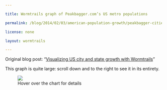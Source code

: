 ```yaml
---

title: Wormtrails graph of Peakbagger.com’s US metro populations

permalink: /blog/2014/02/03/american-population-growth/peakbagger-cities-full-scale

license: none

layout: wormtrails

---
```

Original blog post: “[Visualizing US city and state growth with Wormtrails][1]”

This graph is quite large: scroll down and to the right to see it in its entirety.

<figure>
    <img src="/assets/images/wormtrails/peakbagger-cities-full-scale.png" usemap="#clmap">
    <figcaption id="wormtrails-banner">Hover over the chart for details</figcaption>
</figure>
<map name="clmap">
    <area target="_new" shape="rect" onmouseover="updateBanner('Hartford (pop. 2,700)', '#D24A37')" coords="25,11588,225,11588">
    <area target="_new" shape="rect" onmouseover="updateBanner('Alexandria, VA (pop. 2,800)', '#D94131')" coords="25,11585,225,11586">
    <area target="_new" shape="rect" onmouseover="updateBanner('Petersburg, VA (pop. 2,800)', '#D94130')" coords="25,11583,225,11583">
    <area target="_new" shape="rect" onmouseover="updateBanner('Norfolk (pop. 3,000)', '#F4160F')" coords="25,11580,225,11581">
    <area target="_new" shape="rect" onmouseover="updateBanner('Albany (pop. 3,500)', '#D73332')" coords="25,11577,225,11578">
    <area target="_new" shape="rect" onmouseover="updateBanner('Richmond (pop. 3,800)', '#E73C21')" coords="25,11575,225,11575">
    <area target="_new" shape="rect" onmouseover="updateBanner('Middleborough, MA (pop. 4,500)', '#E22727')" coords="25,11572,225,11573">
    <area target="_new" shape="rect" onmouseover="updateBanner('New Haven (pop. 4,500)', '#DD412C')" coords="25,11569,225,11570">
    <area target="_new" shape="rect" onmouseover="updateBanner('Nantucket (pop. 4,600)', '#E73A21')" coords="25,11566,225,11567">
    <area target="_new" shape="rect" onmouseover="updateBanner('Portsmouth, NH (pop. 4,700)', '#F91709')" coords="25,11563,225,11564">
    <area target="_new" shape="rect" onmouseover="updateBanner('Newburyport, MA (pop. 4,800)', '#DE4A2C')" coords="25,11560,225,11561">
    <area target="_new" shape="rect" onmouseover="updateBanner('Gloucester, MA (pop. 5,300)', '#D53A35')" coords="25,11557,225,11558">
    <area target="_new" shape="rect" onmouseover="updateBanner('Providence (pop. 6,400)', '#E44324')" coords="25,11554,225,11555">
    <area target="_new" shape="rect" onmouseover="updateBanner('Newport, RI (pop. 6,700)', '#D74333')" coords="25,11550,225,11552">
    <area target="_new" shape="rect" onmouseover="updateBanner('Baltimore (pop. 13,500)', '#FD0F03')" coords="25,11546,225,11548">
    <area target="_new" shape="rect" onmouseover="updateBanner('Salem, MA (pop. 13,600)', '#DA3C2F')" coords="25,11541,225,11544">
    <area target="_new" shape="rect" onmouseover="updateBanner('Charleston (pop. 16,400)', '#F03A15')" coords="25,11536,225,11539">
    <area target="_new" shape="rect" onmouseover="updateBanner('Boston (pop. 18,300)', '#E33726')" coords="25,11530,225,11534">
    <area target="_new" shape="rect" onmouseover="updateBanner('New York (pop. 33,100)', '#F41C10')" coords="25,11521,225,11528">
    <area target="_new" shape="rect" onmouseover="updateBanner('Philadelphia (pop. 44,100)', '#E54B23')" coords="25,11510,225,11519">
    <area target="_new" shape="rect" onmouseover="updateBanner('Middleborough, MA (pop. 4,500)', '#E22727')" coords="325,11597,525,11598">
    <area target="_new" shape="rect" onmouseover="updateBanner('New London, CT (pop. 5,200)', '#CC703D')" coords="325,11594,525,11595">
    <area target="_new" shape="rect" onmouseover="updateBanner('Savannah (pop. 5,200)', '#D77D33')" coords="325,11591,525,11592">
    <area target="_new" shape="rect" onmouseover="updateBanner('Schenectady, NY (pop. 5,300)', '#D67933')" coords="325,11588,525,11589">
    <area target="_new" shape="rect" onmouseover="updateBanner('Gloucester, MA (pop. 5,300)', '#D53A35')" coords="325,11585,525,11586">
    <area target="_new" shape="rect" onmouseover="updateBanner('Portsmouth, NH (pop. 5,300)', '#F91709')" coords="325,11582,525,11583">
    <area target="_new" shape="rect" onmouseover="updateBanner('Albany (pop. 5,300)', '#D73332')" coords="325,11578,525,11580">
    <area target="_new" shape="rect" onmouseover="updateBanner('Nantucket (pop. 5,600)', '#E73A21')" coords="325,11575,525,11576">
    <area target="_new" shape="rect" onmouseover="updateBanner('Richmond (pop. 5,700)', '#E73C21')" coords="325,11572,525,11573">
    <area target="_new" shape="rect" onmouseover="updateBanner('Newburyport, MA (pop. 6,000)', '#DE4A2C')" coords="325,11569,525,11570">
    <area target="_new" shape="rect" onmouseover="updateBanner('Newport, RI (pop. 6,700)', '#D74333')" coords="325,11566,525,11567">
    <area target="_new" shape="rect" onmouseover="updateBanner('Norfolk (pop. 6,900)', '#F4160F')" coords="325,11562,525,11564">
    <area target="_new" shape="rect" onmouseover="updateBanner('Providence (pop. 7,600)', '#E44324')" coords="325,11559,525,11560">
    <area target="_new" shape="rect" onmouseover="updateBanner('Washington (pop. 11,200)', '#E27027')" coords="325,11555,525,11557">
    <area target="_new" shape="rect" onmouseover="updateBanner('Salem, MA (pop. 14,700)', '#DA3C2F')" coords="325,11550,525,11553">
    <area target="_new" shape="rect" onmouseover="updateBanner('Charleston (pop. 18,800)', '#F03A15')" coords="325,11544,525,11548">
    <area target="_new" shape="rect" onmouseover="updateBanner('Boston (pop. 24,900)', '#E33726')" coords="325,11537,525,11542">
    <area target="_new" shape="rect" onmouseover="updateBanner('Baltimore (pop. 26,500)', '#FD0F03')" coords="325,11530,525,11535">
    <area target="_new" shape="rect" onmouseover="updateBanner('New York (pop. 60,500)', '#F41C10')" coords="325,11515,525,11528">
    <area target="_new" shape="rect" onmouseover="updateBanner('Philadelphia (pop. 61,600)', '#E54B23')" coords="325,11501,525,11513">
    <area target="_new" shape="rect" onmouseover="updateBanner('New Haven (pop. 5,800)', '#DD412C')" coords="625,11613,825,11614">
    <area target="_new" shape="rect" onmouseover="updateBanner('Schenectady, NY (pop. 5,900)', '#D67933')" coords="625,11609,825,11611">
    <area target="_new" shape="rect" onmouseover="updateBanner('Gloucester, MA (pop. 5,900)', '#D53A35')" coords="625,11606,825,11607">
    <area target="_new" shape="rect" onmouseover="updateBanner('Nantucket (pop. 6,800)', '#E73A21')" coords="625,11603,825,11604">
    <area target="_new" shape="rect" onmouseover="updateBanner('Portsmouth, NH (pop. 6,900)', '#F91709')" coords="625,11599,825,11601">
    <area target="_new" shape="rect" onmouseover="updateBanner('Portland, ME (pop. 7,200)', '#D49D36')" coords="625,11596,825,11597">
    <area target="_new" shape="rect" onmouseover="updateBanner('Newburyport, MA (pop. 7,600)', '#DE4A2C')" coords="625,11592,825,11594">
    <area target="_new" shape="rect" onmouseover="updateBanner('Newport, RI (pop. 7,900)', '#D74333')" coords="625,11589,825,11590">
    <area target="_new" shape="rect" onmouseover="updateBanner('Norfolk (pop. 9,200)', '#F4160F')" coords="625,11585,825,11587">
    <area target="_new" shape="rect" onmouseover="updateBanner('Richmond (pop. 9,700)', '#E73C21')" coords="625,11581,825,11583">
    <area target="_new" shape="rect" onmouseover="updateBanner('Providence (pop. 10,100)', '#E44324')" coords="625,11577,825,11579">
    <area target="_new" shape="rect" onmouseover="updateBanner('Albany (pop. 10,800)', '#D73332')" coords="625,11573,825,11575">
    <area target="_new" shape="rect" onmouseover="updateBanner('New Orleans (pop. 17,200)', '#DE8C2C')" coords="625,11567,825,11571">
    <area target="_new" shape="rect" onmouseover="updateBanner('Washington (pop. 20,400)', '#E27027')" coords="625,11561,825,11565">
    <area target="_new" shape="rect" onmouseover="updateBanner('Salem, MA (pop. 23,100)', '#DA3C2F')" coords="625,11555,825,11559">
    <area target="_new" shape="rect" onmouseover="updateBanner('Charleston (pop. 24,700)', '#F03A15')" coords="625,11548,825,11553">
    <area target="_new" shape="rect" onmouseover="updateBanner('Boston (pop. 38,700)', '#E33726')" coords="625,11538,825,11546">
    <area target="_new" shape="rect" onmouseover="updateBanner('Baltimore (pop. 46,600)', '#FD0F03')" coords="625,11527,825,11536">
    <area target="_new" shape="rect" onmouseover="updateBanner('Philadelphia (pop. 87,300)', '#E54B23')" coords="625,11507,825,11525">
    <area target="_new" shape="rect" onmouseover="updateBanner('New York (pop. 101,000)', '#F41C10')" coords="625,11485,825,11505">
    <area target="_new" shape="rect" onmouseover="updateBanner('New Haven (pop. 7,200)', '#DD412C')" coords="925,11624,1125,11626">
    <area target="_new" shape="rect" onmouseover="updateBanner('Nantucket (pop. 7,300)', '#E73A21')" coords="925,11621,1125,11622">
    <area target="_new" shape="rect" onmouseover="updateBanner('Portsmouth, NH (pop. 7,300)', '#F91709')" coords="925,11617,1125,11619">
    <area target="_new" shape="rect" onmouseover="updateBanner('Newport, RI (pop. 7,300)', '#D74333')" coords="925,11614,1125,11615">
    <area target="_new" shape="rect" onmouseover="updateBanner('Pittsburgh (pop. 7,300)', '#D2D436')" coords="925,11610,1125,11612">
    <area target="_new" shape="rect" onmouseover="updateBanner('Savannah (pop. 7,500)', '#D77D33')" coords="925,11607,1125,11608">
    <area target="_new" shape="rect" onmouseover="updateBanner('Norfolk (pop. 8,500)', '#F4160F')" coords="925,11603,1125,11605">
    <area target="_new" shape="rect" onmouseover="updateBanner('Portland, ME (pop. 8,600)', '#D49D36')" coords="925,11599,1125,11601">
    <area target="_new" shape="rect" onmouseover="updateBanner('Cincinnati (pop. 9,600)', '#F7EE0C')" coords="925,11596,1125,11597">
    <area target="_new" shape="rect" onmouseover="updateBanner('Providence (pop. 11,800)', '#E44324')" coords="925,11591,1125,11594">
    <area target="_new" shape="rect" onmouseover="updateBanner('Richmond (pop. 12,100)', '#E73C21')" coords="925,11587,1125,11589">
    <area target="_new" shape="rect" onmouseover="updateBanner('Albany (pop. 17,900)', '#D73332')" coords="925,11581,1125,11585">
    <area target="_new" shape="rect" onmouseover="updateBanner('Salem, MA (pop. 22,600)', '#DA3C2F')" coords="925,11575,1125,11579">
    <area target="_new" shape="rect" onmouseover="updateBanner('Charleston (pop. 24,800)', '#F03A15')" coords="925,11568,1125,11573">
    <area target="_new" shape="rect" onmouseover="updateBanner('New Orleans (pop. 27,200)', '#DE8C2C')" coords="925,11560,1125,11566">
    <area target="_new" shape="rect" onmouseover="updateBanner('Washington (pop. 28,800)', '#E27027')" coords="925,11552,1125,11558">
    <area target="_new" shape="rect" onmouseover="updateBanner('Boston (pop. 54,000)', '#E33726')" coords="925,11540,1125,11550">
    <area target="_new" shape="rect" onmouseover="updateBanner('Baltimore (pop. 62,700)', '#FD0F03')" coords="925,11525,1125,11538">
    <area target="_new" shape="rect" onmouseover="updateBanner('Philadelphia (pop. 109,000)', '#E54B23')" coords="925,11501,1125,11523">
    <area target="_new" shape="rect" onmouseover="updateBanner('New York (pop. 131,000)', '#F41C10')" coords="925,11473,1125,11499">
    <area target="_new" shape="rect" onmouseover="updateBanner('Buffalo (pop. 8,700)', '#BDD534')" coords="1225,11654,1425,11656">
    <area target="_new" shape="rect" onmouseover="updateBanner('Rochester (pop. 9,200)', '#CCEB1B')" coords="1225,11650,1425,11652">
    <area target="_new" shape="rect" onmouseover="updateBanner('Norfolk (pop. 9,800)', '#F4160F')" coords="1225,11646,1425,11648">
    <area target="_new" shape="rect" onmouseover="updateBanner('New Haven (pop. 10,200)', '#DD412C')" coords="1225,11642,1425,11644">
    <area target="_new" shape="rect" onmouseover="updateBanner('Louisville (pop. 10,300)', '#A9DD2C')" coords="1225,11638,1425,11640">
    <area target="_new" shape="rect" onmouseover="updateBanner('Portland, ME (pop. 12,600)', '#D49D36')" coords="1225,11633,1425,11636">
    <area target="_new" shape="rect" onmouseover="updateBanner('Newark (pop. 14,400)', '#B3E523')" coords="1225,11628,1425,11631">
    <area target="_new" shape="rect" onmouseover="updateBanner('Pittsburgh (pop. 15,400)', '#D2D436')" coords="1225,11623,1425,11626">
    <area target="_new" shape="rect" onmouseover="updateBanner('Richmond (pop. 16,100)', '#E73C21')" coords="1225,11618,1425,11621">
    <area target="_new" shape="rect" onmouseover="updateBanner('Providence (pop. 22,400)', '#E44324')" coords="1225,11612,1425,11616">
    <area target="_new" shape="rect" onmouseover="updateBanner('Cincinnati (pop. 24,800)', '#F7EE0C')" coords="1225,11605,1425,11610">
    <area target="_new" shape="rect" onmouseover="updateBanner('Salem, MA (pop. 27,300)', '#DA3C2F')" coords="1225,11597,1425,11603">
    <area target="_new" shape="rect" onmouseover="updateBanner('Charleston (pop. 30,300)', '#F03A15')" coords="1225,11589,1425,11595">
    <area target="_new" shape="rect" onmouseover="updateBanner('Washington (pop. 35,500)', '#E27027')" coords="1225,11580,1425,11587">
    <area target="_new" shape="rect" onmouseover="updateBanner('Albany (pop. 35,800)', '#D73332')" coords="1225,11571,1425,11578">
    <area target="_new" shape="rect" onmouseover="updateBanner('New Orleans (pop. 46,100)', '#DE8C2C')" coords="1225,11560,1425,11569">
    <area target="_new" shape="rect" onmouseover="updateBanner('Baltimore (pop. 80,600)', '#FD0F03')" coords="1225,11542,1425,11558">
    <area target="_new" shape="rect" onmouseover="updateBanner('Boston (pop. 85,600)', '#E33726')" coords="1225,11522,1425,11540">
    <area target="_new" shape="rect" onmouseover="updateBanner('Philadelphia (pop. 161,000)', '#E54B23')" coords="1225,11488,1425,11520">
    <area target="_new" shape="rect" onmouseover="updateBanner('New York (pop. 215,000)', '#F41C10')" coords="1225,11443,1425,11486">
    <area target="_new" shape="rect" onmouseover="updateBanner('Detroit (pop. 21,200)', '#89F80A')" coords="1525,11723,1725,11727">
    <area target="_new" shape="rect" onmouseover="updateBanner('New Haven (pop. 21,900)', '#DD412C')" coords="1525,11716,1725,11721">
    <area target="_new" shape="rect" onmouseover="updateBanner('New Bedford (pop. 24,100)', '#ADF50F')" coords="1525,11709,1725,11714">
    <area target="_new" shape="rect" onmouseover="updateBanner('St. Louis (pop. 28,400)', '#A7F410')" coords="1525,11702,1725,11707">
    <area target="_new" shape="rect" onmouseover="updateBanner('Portland, ME (pop. 28,600)', '#D49D36')" coords="1525,11694,1725,11700">
    <area target="_new" shape="rect" onmouseover="updateBanner('Buffalo (pop. 29,300)', '#BDD534')" coords="1525,11686,1725,11692">
    <area target="_new" shape="rect" onmouseover="updateBanner('Newark (pop. 29,800)', '#B3E523')" coords="1525,11678,1725,11684">
    <area target="_new" shape="rect" onmouseover="updateBanner('Rochester (pop. 31,400)', '#CCEB1B')" coords="1525,11670,1725,11676">
    <area target="_new" shape="rect" onmouseover="updateBanner('Louisville (pop. 34,200)', '#A9DD2C')" coords="1525,11661,1725,11668">
    <area target="_new" shape="rect" onmouseover="updateBanner('Providence (pop. 40,900)', '#E44324')" coords="1525,11651,1725,11659">
    <area target="_new" shape="rect" onmouseover="updateBanner('Charleston (pop. 42,600)', '#F03A15')" coords="1525,11640,1725,11649">
    <area target="_new" shape="rect" onmouseover="updateBanner('Pittsburgh (pop. 43,700)', '#D2D436')" coords="1525,11630,1725,11638">
    <area target="_new" shape="rect" onmouseover="updateBanner('Washington (pop. 50,200)', '#E27027')" coords="1525,11618,1725,11628">
    <area target="_new" shape="rect" onmouseover="updateBanner('Cincinnati (pop. 54,800)', '#F7EE0C')" coords="1525,11605,1725,11616">
    <area target="_new" shape="rect" onmouseover="updateBanner('Albany (pop. 72,000)', '#D73332')" coords="1525,11588,1725,11603">
    <area target="_new" shape="rect" onmouseover="updateBanner('New Orleans (pop. 105,000)', '#DE8C2C')" coords="1525,11565,1725,11586">
    <area target="_new" shape="rect" onmouseover="updateBanner('Baltimore (pop. 110,000)', '#FD0F03')" coords="1525,11541,1725,11563">
    <area target="_new" shape="rect" onmouseover="updateBanner('Boston (pop. 183,000)', '#E33726')" coords="1525,11503,1725,11539">
    <area target="_new" shape="rect" onmouseover="updateBanner('Philadelphia (pop. 259,000)', '#E54B23')" coords="1525,11449,1725,11501">
    <area target="_new" shape="rect" onmouseover="updateBanner('New York (pop. 374,000)', '#F41C10')" coords="1525,11372,1725,11447">
    <area target="_new" shape="rect" onmouseover="updateBanner('Portland, ME (pop. 36,000)', '#D49D36')" coords="1825,11828,2025,11835">
    <area target="_new" shape="rect" onmouseover="updateBanner('Syracuse (pop. 38,000)', '#75DD2C')" coords="1825,11818,2025,11826">
    <area target="_new" shape="rect" onmouseover="updateBanner('Detroit (pop. 38,000)', '#89F80A')" coords="1825,11809,2025,11816">
    <area target="_new" shape="rect" onmouseover="updateBanner('Chicago (pop. 40,000)', '#76D831')" coords="1825,11799,2025,11807">
    <area target="_new" shape="rect" onmouseover="updateBanner('Rochester (pop. 49,000)', '#CCEB1B')" coords="1825,11787,2025,11797">
    <area target="_new" shape="rect" onmouseover="updateBanner('Charleston (pop. 50,000)', '#F03A15')" coords="1825,11775,2025,11785">
    <area target="_new" shape="rect" onmouseover="updateBanner('Newark (pop. 57,000)', '#B3E523')" coords="1825,11762,2025,11773">
    <area target="_new" shape="rect" onmouseover="updateBanner('Louisville (pop. 61,000)', '#A9DD2C')" coords="1825,11747,2025,11760">
    <area target="_new" shape="rect" onmouseover="updateBanner('Providence (pop. 65,000)', '#E44324')" coords="1825,11732,2025,11745">
    <area target="_new" shape="rect" onmouseover="updateBanner('Washington (pop. 67,000)', '#E27027')" coords="1825,11717,2025,11730">
    <area target="_new" shape="rect" onmouseover="updateBanner('Buffalo (pop. 80,000)', '#BDD534')" coords="1825,11699,2025,11715">
    <area target="_new" shape="rect" onmouseover="updateBanner('Pittsburgh (pop. 86,000)', '#D2D436')" coords="1825,11680,2025,11697">
    <area target="_new" shape="rect" onmouseover="updateBanner('St. Louis (pop. 95,000)', '#A7F410')" coords="1825,11659,2025,11678">
    <area target="_new" shape="rect" onmouseover="updateBanner('Albany (pop. 107,000)', '#D73332')" coords="1825,11635,2025,11657">
    <area target="_new" shape="rect" onmouseover="updateBanner('New Orleans (pop. 123,000)', '#DE8C2C')" coords="1825,11609,2025,11633">
    <area target="_new" shape="rect" onmouseover="updateBanner('Cincinnati (pop. 133,000)', '#F7EE0C')" coords="1825,11580,2025,11607">
    <area target="_new" shape="rect" onmouseover="updateBanner('Baltimore (pop. 179,000)', '#FD0F03')" coords="1825,11542,2025,11578">
    <area target="_new" shape="rect" onmouseover="updateBanner('Boston (pop. 308,000)', '#E33726')" coords="1825,11479,2025,11540">
    <area target="_new" shape="rect" onmouseover="updateBanner('Philadelphia (pop. 405,000)', '#E54B23')" coords="1825,11396,2025,11477">
    <area target="_new" shape="rect" onmouseover="updateBanner('New York (pop. 650,000)', '#F41C10')" coords="1825,11264,2025,11394">
    <area target="_new" shape="rect" onmouseover="updateBanner('Milwaukee (pop. 48,000)', '#1DEA27')" coords="2125,11951,2325,11960">
    <area target="_new" shape="rect" onmouseover="updateBanner('Cleveland (pop. 49,000)', '#2BFE02')" coords="2125,11939,2325,11949">
    <area target="_new" shape="rect" onmouseover="updateBanner('Rochester (pop. 56,000)', '#CCEB1B')" coords="2125,11926,2325,11937">
    <area target="_new" shape="rect" onmouseover="updateBanner('San Francisco (pop. 57,000)', '#2CE91E')" coords="2125,11912,2325,11924">
    <area target="_new" shape="rect" onmouseover="updateBanner('Detroit (pop. 59,000)', '#89F80A')" coords="2125,11898,2325,11910">
    <area target="_new" shape="rect" onmouseover="updateBanner('Providence (pop. 69,000)', '#E44324')" coords="2125,11883,2325,11896">
    <area target="_new" shape="rect" onmouseover="updateBanner('Washington (pop. 80,000)', '#E27027')" coords="2125,11865,2325,11881">
    <area target="_new" shape="rect" onmouseover="updateBanner('Louisville (pop. 88,000)', '#A9DD2C')" coords="2125,11845,2325,11863">
    <area target="_new" shape="rect" onmouseover="updateBanner('Buffalo (pop. 90,000)', '#BDD534')" coords="2125,11825,2325,11843">
    <area target="_new" shape="rect" onmouseover="updateBanner('Pittsburgh (pop. 93,000)', '#D2D436')" coords="2125,11804,2325,11823">
    <area target="_new" shape="rect" onmouseover="updateBanner('Newark (pop. 103,000)', '#B3E523')" coords="2125,11782,2325,11802">
    <area target="_new" shape="rect" onmouseover="updateBanner('Albany (pop. 116,000)', '#D73332')" coords="2125,11757,2325,11780">
    <area target="_new" shape="rect" onmouseover="updateBanner('Chicago (pop. 123,000)', '#76D831')" coords="2125,11730,2325,11755">
    <area target="_new" shape="rect" onmouseover="updateBanner('New Orleans (pop. 172,000)', '#DE8C2C')" coords="2125,11694,2325,11728">
    <area target="_new" shape="rect" onmouseover="updateBanner('St. Louis (pop. 176,000)', '#A7F410')" coords="2125,11656,2325,11692">
    <area target="_new" shape="rect" onmouseover="updateBanner('Cincinnati (pop. 192,000)', '#F7EE0C')" coords="2125,11616,2325,11654">
    <area target="_new" shape="rect" onmouseover="updateBanner('Baltimore (pop. 221,000)', '#FD0F03')" coords="2125,11570,2325,11614">
    <area target="_new" shape="rect" onmouseover="updateBanner('Boston (pop. 374,000)', '#E33726')" coords="2125,11493,2325,11568">
    <area target="_new" shape="rect" onmouseover="updateBanner('Philadelphia (pop. 608,000)', '#E54B23')" coords="2125,11369,2325,11491">
    <area target="_new" shape="rect" onmouseover="updateBanner('New York (pop. 1,143,000)', '#F41C10')" coords="2125,11139,2325,11367">
    <area target="_new" shape="rect" onmouseover="updateBanner('New Haven (pop. 65,000)', '#DD412C')" coords="2425,12127,2625,12140">
    <area target="_new" shape="rect" onmouseover="updateBanner('Rochester (pop. 73,000)', '#CCEB1B')" coords="2425,12111,2625,12125">
    <area target="_new" shape="rect" onmouseover="updateBanner('Milwaukee (pop. 75,000)', '#1DEA27')" coords="2425,12094,2625,12109">
    <area target="_new" shape="rect" onmouseover="updateBanner('Providence (pop. 101,000)', '#E44324')" coords="2425,12072,2625,12092">
    <area target="_new" shape="rect" onmouseover="updateBanner('Cleveland (pop. 101,000)', '#2BFE02')" coords="2425,12049,2625,12070">
    <area target="_new" shape="rect" onmouseover="updateBanner('Detroit (pop. 101,000)', '#89F80A')" coords="2425,12027,2625,12047">
    <area target="_new" shape="rect" onmouseover="updateBanner('Washington (pop. 123,000)', '#E27027')" coords="2425,12001,2625,12025">
    <area target="_new" shape="rect" onmouseover="updateBanner('Louisville (pop. 129,000)', '#A9DD2C')" coords="2425,11973,2625,11999">
    <area target="_new" shape="rect" onmouseover="updateBanner('Buffalo (pop. 133,000)', '#BDD534')" coords="2425,11944,2625,11971">
    <area target="_new" shape="rect" onmouseover="updateBanner('San Francisco (pop. 151,000)', '#2CE91E')" coords="2425,11912,2625,11942">
    <area target="_new" shape="rect" onmouseover="updateBanner('Albany (pop. 157,000)', '#D73332')" coords="2425,11879,2625,11910">
    <area target="_new" shape="rect" onmouseover="updateBanner('Pittsburgh (pop. 170,000)', '#D2D436')" coords="2425,11843,2625,11877">
    <area target="_new" shape="rect" onmouseover="updateBanner('New Orleans (pop. 196,000)', '#DE8C2C')" coords="2425,11801,2625,11841">
    <area target="_new" shape="rect" onmouseover="updateBanner('Cincinnati (pop. 257,000)', '#F7EE0C')" coords="2425,11748,2625,11799">
    <area target="_new" shape="rect" onmouseover="updateBanner('Baltimore (pop. 283,000)', '#FD0F03')" coords="2425,11689,2625,11746">
    <area target="_new" shape="rect" onmouseover="updateBanner('Chicago (pop. 324,000)', '#76D831')" coords="2425,11623,2625,11687">
    <area target="_new" shape="rect" onmouseover="updateBanner('St. Louis (pop. 345,000)', '#A7F410')" coords="2425,11552,2625,11621">
    <area target="_new" shape="rect" onmouseover="updateBanner('Boston (pop. 501,000)', '#E33726')" coords="2425,11449,2625,11550">
    <area target="_new" shape="rect" onmouseover="updateBanner('Philadelphia (pop. 747,000)', '#E54B23')" coords="2425,11298,2625,11447">
    <area target="_new" shape="rect" onmouseover="updateBanner('New York (pop. 1,687,000)', '#F41C10')" coords="2425,10959,2625,11296">
    <area target="_new" shape="rect" onmouseover="updateBanner('Minneapolis (pop. 94,000)', '#24E474')" coords="2725,12306,2925,12325">
    <area target="_new" shape="rect" onmouseover="updateBanner('Rochester (pop. 103,000)', '#CCEB1B')" coords="2725,12284,2925,12304">
    <area target="_new" shape="rect" onmouseover="updateBanner('Milwaukee (pop. 121,000)', '#1DEA27')" coords="2725,12258,2925,12282">
    <area target="_new" shape="rect" onmouseover="updateBanner('Providence (pop. 128,000)', '#E44324')" coords="2725,12230,2925,12256">
    <area target="_new" shape="rect" onmouseover="updateBanner('Louisville (pop. 143,000)', '#A9DD2C')" coords="2725,12199,2925,12228">
    <area target="_new" shape="rect" onmouseover="updateBanner('Detroit (pop. 147,000)', '#89F80A')" coords="2725,12168,2925,12197">
    <area target="_new" shape="rect" onmouseover="updateBanner('Washington (pop. 164,000)', '#E27027')" coords="2725,12133,2925,12166">
    <area target="_new" shape="rect" onmouseover="updateBanner('Cleveland (pop. 169,000)', '#2BFE02')" coords="2725,12097,2925,12131">
    <area target="_new" shape="rect" onmouseover="updateBanner('Buffalo (pop. 171,000)', '#BDD534')" coords="2725,12061,2925,12095">
    <area target="_new" shape="rect" onmouseover="updateBanner('Albany (pop. 178,000)', '#D73332')" coords="2725,12024,2925,12059">
    <area target="_new" shape="rect" onmouseover="updateBanner('New Orleans (pop. 219,000)', '#DE8C2C')" coords="2725,11978,2925,12022">
    <area target="_new" shape="rect" onmouseover="updateBanner('San Francisco (pop. 236,000)', '#2CE91E')" coords="2725,11929,2925,11976">
    <area target="_new" shape="rect" onmouseover="updateBanner('Pittsburgh (pop. 265,000)', '#D2D436')" coords="2725,11874,2925,11927">
    <area target="_new" shape="rect" onmouseover="updateBanner('Cincinnati (pop. 307,000)', '#F7EE0C')" coords="2725,11810,2925,11872">
    <area target="_new" shape="rect" onmouseover="updateBanner('Baltimore (pop. 353,000)', '#FD0F03')" coords="2725,11738,2925,11808">
    <area target="_new" shape="rect" onmouseover="updateBanner('St. Louis (pop. 386,000)', '#A7F410')" coords="2725,11658,2925,11736">
    <area target="_new" shape="rect" onmouseover="updateBanner('Chicago (pop. 543,000)', '#76D831')" coords="2725,11548,2925,11656">
    <area target="_new" shape="rect" onmouseover="updateBanner('Boston (pop. 658,000)', '#E33726')" coords="2725,11414,2925,11546">
    <area target="_new" shape="rect" onmouseover="updateBanner('Philadelphia (pop. 949,000)', '#E54B23')" coords="2725,11222,2925,11412">
    <area target="_new" shape="rect" onmouseover="updateBanner('New York (pop. 2,234,000)', '#F41C10')" coords="2725,10774,2925,11220">
    <area target="_new" shape="rect" onmouseover="updateBanner('Providence (pop. 163,000)', '#E44324')" coords="3025,12596,3225,12628">
    <area target="_new" shape="rect" onmouseover="updateBanner('Kansas City (pop. 165,000)', '#27E2B5')" coords="3025,12561,3225,12594">
    <area target="_new" shape="rect" onmouseover="updateBanner('Louisville (pop. 183,000)', '#A9DD2C')" coords="3025,12522,3225,12559">
    <area target="_new" shape="rect" onmouseover="updateBanner('Albany (pop. 189,000)', '#D73332')" coords="3025,12482,3225,12520">
    <area target="_new" shape="rect" onmouseover="updateBanner('Milwaukee (pop. 212,000)', '#1DEA27')" coords="3025,12438,3225,12480">
    <area target="_new" shape="rect" onmouseover="updateBanner('Detroit (pop. 237,000)', '#89F80A')" coords="3025,12389,3225,12436">
    <area target="_new" shape="rect" onmouseover="updateBanner('New Orleans (pop. 245,000)', '#DE8C2C')" coords="3025,12338,3225,12387">
    <area target="_new" shape="rect" onmouseover="updateBanner('Washington (pop. 253,000)', '#E27027')" coords="3025,12285,3225,12336">
    <area target="_new" shape="rect" onmouseover="updateBanner('Buffalo (pop. 272,000)', '#BDD534')" coords="3025,12229,3225,12283">
    <area target="_new" shape="rect" onmouseover="updateBanner('Cleveland (pop. 274,000)', '#2BFE02')" coords="3025,12172,3225,12227">
    <area target="_new" shape="rect" onmouseover="updateBanner('San Francisco (pop. 302,000)', '#2CE91E')" coords="3025,12109,3225,12170">
    <area target="_new" shape="rect" onmouseover="updateBanner('Minneapolis (pop. 305,000)', '#24E474')" coords="3025,12046,3225,12107">
    <area target="_new" shape="rect" onmouseover="updateBanner('Cincinnati (pop. 344,000)', '#F7EE0C')" coords="3025,11976,3225,12044">
    <area target="_new" shape="rect" onmouseover="updateBanner('Pittsburgh (pop. 396,000)', '#D2D436')" coords="3025,11894,3225,11974">
    <area target="_new" shape="rect" onmouseover="updateBanner('Baltimore (pop. 453,000)', '#FD0F03')" coords="3025,11802,3225,11892">
    <area target="_new" shape="rect" onmouseover="updateBanner('St. Louis (pop. 490,000)', '#A7F410')" coords="3025,11702,3225,11800">
    <area target="_new" shape="rect" onmouseover="updateBanner('Boston (pop. 818,000)', '#E33726')" coords="3025,11536,3225,11700">
    <area target="_new" shape="rect" onmouseover="updateBanner('Chicago (pop. 1,141,000)', '#76D831')" coords="3025,11306,3225,11534">
    <area target="_new" shape="rect" onmouseover="updateBanner('Philadelphia (pop. 1,180,000)', '#E54B23')" coords="3025,11068,3225,11304">
    <area target="_new" shape="rect" onmouseover="updateBanner('New York (pop. 2,977,000)', '#F41C10')" coords="3025,10471,3225,11066">
    <area target="_new" shape="rect" onmouseover="updateBanner('Albany (pop. 188,000)', '#D73332')" coords="3325,12949,3525,12987">
    <area target="_new" shape="rect" onmouseover="updateBanner('Louisville (pop. 227,000)', '#A9DD2C')" coords="3325,12902,3525,12947">
    <area target="_new" shape="rect" onmouseover="updateBanner('Kansas City (pop. 242,000)', '#27E2B5')" coords="3325,12852,3525,12900">
    <area target="_new" shape="rect" onmouseover="updateBanner('Providence (pop. 243,000)', '#E44324')" coords="3325,12801,3525,12850">
    <area target="_new" shape="rect" onmouseover="updateBanner('New Orleans (pop. 291,000)', '#DE8C2C')" coords="3325,12741,3525,12799">
    <area target="_new" shape="rect" onmouseover="updateBanner('Milwaukee (pop. 296,000)', '#1DEA27')" coords="3325,12680,3525,12739">
    <area target="_new" shape="rect" onmouseover="updateBanner('Washington (pop. 302,000)', '#E27027')" coords="3325,12617,3525,12678">
    <area target="_new" shape="rect" onmouseover="updateBanner('Detroit (pop. 321,000)', '#89F80A')" coords="3325,12551,3525,12615">
    <area target="_new" shape="rect" onmouseover="updateBanner('Buffalo (pop. 373,000)', '#BDD534')" coords="3325,12474,3525,12549">
    <area target="_new" shape="rect" onmouseover="updateBanner('Minneapolis (pop. 374,000)', '#24E474')" coords="3325,12398,3525,12472">
    <area target="_new" shape="rect" onmouseover="updateBanner('San Francisco (pop. 375,000)', '#2CE91E')" coords="3325,12320,3525,12396">
    <area target="_new" shape="rect" onmouseover="updateBanner('Cincinnati (pop. 379,000)', '#F7EE0C')" coords="3325,12243,3525,12318">
    <area target="_new" shape="rect" onmouseover="updateBanner('Cleveland (pop. 396,000)', '#2BFE02')" coords="3325,12162,3525,12241">
    <area target="_new" shape="rect" onmouseover="updateBanner('Pittsburgh (pop. 532,000)', '#D2D436')" coords="3325,12053,3525,12160">
    <area target="_new" shape="rect" onmouseover="updateBanner('Baltimore (pop. 532,000)', '#FD0F03')" coords="3325,11945,3525,12051">
    <area target="_new" shape="rect" onmouseover="updateBanner('St. Louis (pop. 626,000)', '#A7F410')" coords="3325,11818,3525,11943">
    <area target="_new" shape="rect" onmouseover="updateBanner('Boston (pop. 1,009,000)', '#E33726')" coords="3325,11614,3525,11816">
    <area target="_new" shape="rect" onmouseover="updateBanner('Philadelphia (pop. 1,454,000)', '#E54B23')" coords="3325,11321,3525,11612">
    <area target="_new" shape="rect" onmouseover="updateBanner('Chicago (pop. 1,759,000)', '#76D831')" coords="3325,10967,3525,11319">
    <area target="_new" shape="rect" onmouseover="updateBanner('New York (pop. 4,266,000)', '#F41C10')" coords="3325,10112,3525,10965">
    <area target="_new" shape="rect" onmouseover="updateBanner('Providence (pop. 274,000)', '#E44324')" coords="3625,13384,3825,13439">
    <area target="_new" shape="rect" onmouseover="updateBanner('Albany (pop. 283,000)', '#D73332')" coords="3625,13325,3825,13382">
    <area target="_new" shape="rect" onmouseover="updateBanner('New Orleans (pop. 344,000)', '#DE8C2C')" coords="3625,13254,3825,13323">
    <area target="_new" shape="rect" onmouseover="updateBanner('Kansas City (pop. 357,000)', '#27E2B5')" coords="3625,13181,3825,13252">
    <area target="_new" shape="rect" onmouseover="updateBanner('Washington (pop. 357,000)', '#E27027')" coords="3625,13108,3825,13179">
    <area target="_new" shape="rect" onmouseover="updateBanner('Los Angeles (pop. 374,000)', '#37ACD3')" coords="3625,13031,3825,13106">
    <area target="_new" shape="rect" onmouseover="updateBanner('Milwaukee (pop. 389,000)', '#1DEA27')" coords="3625,12951,3825,13029">
    <area target="_new" shape="rect" onmouseover="updateBanner('Buffalo (pop. 420,000)', '#BDD534')" coords="3625,12865,3825,12949">
    <area target="_new" shape="rect" onmouseover="updateBanner('Cincinnati (pop. 425,000)', '#F7EE0C')" coords="3625,12778,3825,12863">
    <area target="_new" shape="rect" onmouseover="updateBanner('Detroit (pop. 503,000)', '#89F80A')" coords="3625,12676,3825,12776">
    <area target="_new" shape="rect" onmouseover="updateBanner('Minneapolis (pop. 526,000)', '#24E474')" coords="3625,12568,3825,12674">
    <area target="_new" shape="rect" onmouseover="updateBanner('Cleveland (pop. 580,000)', '#2BFE02')" coords="3625,12450,3825,12566">
    <area target="_new" shape="rect" onmouseover="updateBanner('Baltimore (pop. 589,000)', '#FD0F03')" coords="3625,12330,3825,12448">
    <area target="_new" shape="rect" onmouseover="updateBanner('San Francisco (pop. 604,000)', '#2CE91E')" coords="3625,12208,3825,12328">
    <area target="_new" shape="rect" onmouseover="updateBanner('Pittsburgh (pop. 655,000)', '#D2D436')" coords="3625,12075,3825,12206">
    <area target="_new" shape="rect" onmouseover="updateBanner('St. Louis (pop. 760,000)', '#A7F410')" coords="3625,11921,3825,12073">
    <area target="_new" shape="rect" onmouseover="updateBanner('Boston (pop. 1,213,000)', '#E33726')" coords="3625,11676,3825,11919">
    <area target="_new" shape="rect" onmouseover="updateBanner('Philadelphia (pop. 1,746,000)', '#E54B23')" coords="3625,11325,3825,11674">
    <area target="_new" shape="rect" onmouseover="updateBanner('Chicago (pop. 2,283,000)', '#76D831')" coords="3625,10866,3825,11323">
    <area target="_new" shape="rect" onmouseover="updateBanner('New York (pop. 6,021,000)', '#F41C10')" coords="3625,9660,3825,10864">
    <area target="_new" shape="rect" onmouseover="updateBanner('Indianapolis (pop. 323,000)', '#1B70EB')" coords="3925,13821,4125,13885">
    <area target="_new" shape="rect" onmouseover="updateBanner('Seattle (pop. 334,000)', '#1971ED')" coords="3925,13752,4125,13819">
    <area target="_new" shape="rect" onmouseover="updateBanner('New Orleans (pop. 393,000)', '#DE8C2C')" coords="3925,13671,4125,13750">
    <area target="_new" shape="rect" onmouseover="updateBanner('Kansas City (pop. 455,000)', '#27E2B5')" coords="3925,13578,4125,13669">
    <area target="_new" shape="rect" onmouseover="updateBanner('Washington (pop. 467,000)', '#E27027')" coords="3925,13483,4125,13576">
    <area target="_new" shape="rect" onmouseover="updateBanner('Cincinnati (pop. 470,000)', '#F7EE0C')" coords="3925,13387,4125,13481">
    <area target="_new" shape="rect" onmouseover="updateBanner('Milwaukee (pop. 478,000)', '#1DEA27')" coords="3925,13289,4125,13385">
    <area target="_new" shape="rect" onmouseover="updateBanner('Buffalo (pop. 539,000)', '#BDD534')" coords="3925,13179,4125,13287">
    <area target="_new" shape="rect" onmouseover="updateBanner('Minneapolis (pop. 626,000)', '#24E474')" coords="3925,13052,4125,13177">
    <area target="_new" shape="rect" onmouseover="updateBanner('Los Angeles (pop. 682,000)', '#37ACD3')" coords="3925,12914,4125,13050">
    <area target="_new" shape="rect" onmouseover="updateBanner('Baltimore (pop. 753,000)', '#FD0F03')" coords="3925,12761,4125,12912">
    <area target="_new" shape="rect" onmouseover="updateBanner('San Francisco (pop. 771,000)', '#2CE91E')" coords="3925,12605,4125,12759">
    <area target="_new" shape="rect" onmouseover="updateBanner('Pittsburgh (pop. 775,000)', '#D2D436')" coords="3925,12448,4125,12603">
    <area target="_new" shape="rect" onmouseover="updateBanner('Cleveland (pop. 834,000)', '#2BFE02')" coords="3925,12279,4125,12446">
    <area target="_new" shape="rect" onmouseover="updateBanner('St. Louis (pop. 859,000)', '#A7F410')" coords="3925,12105,4125,12277">
    <area target="_new" shape="rect" onmouseover="updateBanner('Detroit (pop. 1,071,000)', '#89F80A')" coords="3925,11889,4125,12103">
    <area target="_new" shape="rect" onmouseover="updateBanner('Boston (pop. 1,366,000)', '#E33726')" coords="3925,11614,4125,11887">
    <area target="_new" shape="rect" onmouseover="updateBanner('Philadelphia (pop. 2,072,000)', '#E54B23')" coords="3925,11198,4125,11612">
    <area target="_new" shape="rect" onmouseover="updateBanner('Chicago (pop. 2,859,000)', '#76D831')" coords="3925,10624,4125,11196">
    <area target="_new" shape="rect" onmouseover="updateBanner('New York (pop. 7,041,000)', '#F41C10')" coords="3925,9214,4125,10622">
    <area target="_new" shape="rect" onmouseover="updateBanner('Indianapolis (pop. 379,000)', '#1B70EB')" coords="4225,14400,4425,14476">
    <area target="_new" shape="rect" onmouseover="updateBanner('Seattle (pop. 390,000)', '#1971ED')" coords="4225,14320,4425,14398">
    <area target="_new" shape="rect" onmouseover="updateBanner('New Orleans (pop. 469,000)', '#DE8C2C')" coords="4225,14225,4425,14318">
    <area target="_new" shape="rect" onmouseover="updateBanner('Washington (pop. 527,000)', '#E27027')" coords="4225,14117,4425,14223">
    <area target="_new" shape="rect" onmouseover="updateBanner('Kansas City (pop. 561,000)', '#27E2B5')" coords="4225,14003,4425,14115">
    <area target="_new" shape="rect" onmouseover="updateBanner('Cincinnati (pop. 580,000)', '#F7EE0C')" coords="4225,13885,4425,14001">
    <area target="_new" shape="rect" onmouseover="updateBanner('Milwaukee (pop. 615,000)', '#1DEA27')" coords="4225,13760,4425,13883">
    <area target="_new" shape="rect" onmouseover="updateBanner('Buffalo (pop. 620,000)', '#BDD534')" coords="4225,13634,4425,13758">
    <area target="_new" shape="rect" onmouseover="updateBanner('Minneapolis (pop. 753,000)', '#24E474')" coords="4225,13481,4425,13632">
    <area target="_new" shape="rect" onmouseover="updateBanner('Baltimore (pop. 836,000)', '#FD0F03')" coords="4225,13312,4425,13479">
    <area target="_new" shape="rect" onmouseover="updateBanner('St. Louis (pop. 950,000)', '#A7F410')" coords="4225,13120,4425,13310">
    <area target="_new" shape="rect" onmouseover="updateBanner('Pittsburgh (pop. 960,000)', '#D2D436')" coords="4225,12926,4425,13118">
    <area target="_new" shape="rect" onmouseover="updateBanner('Cleveland (pop. 976,000)', '#2BFE02')" coords="4225,12729,4425,12924">
    <area target="_new" shape="rect" onmouseover="updateBanner('San Francisco (pop. 996,000)', '#2CE91E')" coords="4225,12528,4425,12727">
    <area target="_new" shape="rect" onmouseover="updateBanner('Boston (pop. 1,479,000)', '#E33726')" coords="4225,12230,4425,12526">
    <area target="_new" shape="rect" onmouseover="updateBanner('Los Angeles (pop. 1,617,000)', '#37ACD3')" coords="4225,11905,4425,12228">
    <area target="_new" shape="rect" onmouseover="updateBanner('Detroit (pop. 1,721,000)', '#89F80A')" coords="4225,11558,4425,11903">
    <area target="_new" shape="rect" onmouseover="updateBanner('Philadelphia (pop. 2,264,000)', '#E54B23')" coords="4225,11104,4425,11556">
    <area target="_new" shape="rect" onmouseover="updateBanner('Chicago (pop. 3,718,000)', '#76D831')" coords="4225,10358,4425,11102">
    <area target="_new" shape="rect" onmouseover="updateBanner('New York (pop. 8,667,000)', '#F41C10')" coords="4225,8623,4425,10356">
    <area target="_new" shape="rect" onmouseover="updateBanner('Seattle (pop. 451,000)', '#1971ED')" coords="4525,14895,4725,14985">
    <area target="_new" shape="rect" onmouseover="updateBanner('Houston (pop. 471,000)', '#3D3ECD')" coords="4525,14799,4725,14893">
    <area target="_new" shape="rect" onmouseover="updateBanner('New Orleans (pop. 557,000)', '#DE8C2C')" coords="4525,14686,4725,14797">
    <area target="_new" shape="rect" onmouseover="updateBanner('Cincinnati (pop. 559,000)', '#F7EE0C')" coords="4525,14572,4725,14684">
    <area target="_new" shape="rect" onmouseover="updateBanner('Kansas City (pop. 632,000)', '#27E2B5')" coords="4525,14443,4725,14570">
    <area target="_new" shape="rect" onmouseover="updateBanner('Milwaukee (pop. 705,000)', '#1DEA27')" coords="4525,14300,4725,14441">
    <area target="_new" shape="rect" onmouseover="updateBanner('Buffalo (pop. 708,000)', '#BDD534')" coords="4525,14157,4725,14298">
    <area target="_new" shape="rect" onmouseover="updateBanner('Washington (pop. 800,000)', '#E27027')" coords="4525,13995,4725,14155">
    <area target="_new" shape="rect" onmouseover="updateBanner('Minneapolis (pop. 886,000)', '#24E474')" coords="4525,13816,4725,13993">
    <area target="_new" shape="rect" onmouseover="updateBanner('Baltimore (pop. 992,000)', '#FD0F03')" coords="4525,13615,4725,13814">
    <area target="_new" shape="rect" onmouseover="updateBanner('Cleveland (pop. 1,079,000)', '#2BFE02')" coords="4525,13397,4725,13613">
    <area target="_new" shape="rect" onmouseover="updateBanner('St. Louis (pop. 1,102,000)', '#A7F410')" coords="4525,13175,4725,13395">
    <area target="_new" shape="rect" onmouseover="updateBanner('Pittsburgh (pop. 1,134,000)', '#D2D436')" coords="4525,12946,4725,13173">
    <area target="_new" shape="rect" onmouseover="updateBanner('San Francisco (pop. 1,156,000)', '#2CE91E')" coords="4525,12713,4725,12944">
    <area target="_new" shape="rect" onmouseover="updateBanner('Boston (pop. 1,746,000)', '#E33726')" coords="4525,12362,4725,12711">
    <area target="_new" shape="rect" onmouseover="updateBanner('Detroit (pop. 2,041,000)', '#89F80A')" coords="4525,11952,4725,12360">
    <area target="_new" shape="rect" onmouseover="updateBanner('Los Angeles (pop. 2,268,000)', '#37ACD3')" coords="4525,11496,4725,11950">
    <area target="_new" shape="rect" onmouseover="updateBanner('Philadelphia (pop. 2,538,000)', '#E54B23')" coords="4525,10986,4725,11494">
    <area target="_new" shape="rect" onmouseover="updateBanner('Chicago (pop. 4,210,000)', '#76D831')" coords="4525,10142,4725,10984">
    <area target="_new" shape="rect" onmouseover="updateBanner('New York (pop. 10,135,000)', '#F41C10')" coords="4525,8113,4725,10140">
    <area target="_new" shape="rect" onmouseover="updateBanner('New Orleans (pop. 660,000)', '#DE8C2C')" coords="4825,16029,5025,16161">
    <area target="_new" shape="rect" onmouseover="updateBanner('Kansas City (pop. 698,000)', '#27E2B5')" coords="4825,15888,5025,16027">
    <area target="_new" shape="rect" onmouseover="updateBanner('Houston (pop. 701,000)', '#3D3ECD')" coords="4825,15745,5025,15886">
    <area target="_new" shape="rect" onmouseover="updateBanner('Cincinnati (pop. 813,000)', '#F7EE0C')" coords="4825,15581,5025,15743">
    <area target="_new" shape="rect" onmouseover="updateBanner('Milwaukee (pop. 829,000)', '#1DEA27')" coords="4825,15413,5025,15579">
    <area target="_new" shape="rect" onmouseover="updateBanner('Dallas (pop. 855,000)', '#5115F0')" coords="4825,15240,5025,15411">
    <area target="_new" shape="rect" onmouseover="updateBanner('Buffalo (pop. 895,000)', '#BDD534')" coords="4825,15059,5025,15238">
    <area target="_new" shape="rect" onmouseover="updateBanner('Minneapolis (pop. 987,000)', '#24E474')" coords="4825,14860,5025,15057">
    <area target="_new" shape="rect" onmouseover="updateBanner('Baltimore (pop. 1,162,000)', '#FD0F03')" coords="4825,14625,5025,14858">
    <area target="_new" shape="rect" onmouseover="updateBanner('Washington (pop. 1,287,000)', '#E27027')" coords="4825,14366,5025,14623">
    <area target="_new" shape="rect" onmouseover="updateBanner('Pittsburgh (pop. 1,400,000)', '#D2D436')" coords="4825,14084,5025,14364">
    <area target="_new" shape="rect" onmouseover="updateBanner('Cleveland (pop. 1,425,000)', '#2BFE02')" coords="4825,13797,5025,14082">
    <area target="_new" shape="rect" onmouseover="updateBanner('St. Louis (pop. 1,541,000)', '#A7F410')" coords="4825,13487,5025,13795">
    <area target="_new" shape="rect" onmouseover="updateBanner('San Francisco (pop. 2,131,000)', '#2CE91E')" coords="4825,13058,5025,13485">
    <area target="_new" shape="rect" onmouseover="updateBanner('Boston (pop. 2,301,000)', '#E33726')" coords="4825,12596,5025,13056">
    <area target="_new" shape="rect" onmouseover="updateBanner('Detroit (pop. 2,884,000)', '#89F80A')" coords="4825,12017,5025,12594">
    <area target="_new" shape="rect" onmouseover="updateBanner('Philadelphia (pop. 3,297,000)', '#E54B23')" coords="4825,11356,5025,12015">
    <area target="_new" shape="rect" onmouseover="updateBanner('Los Angeles (pop. 4,250,000)', '#37ACD3')" coords="4825,10504,5025,11354">
    <area target="_new" shape="rect" onmouseover="updateBanner('Chicago (pop. 5,208,000)', '#76D831')" coords="4825,9460,5025,10502">
    <area target="_new" shape="rect" onmouseover="updateBanner('New York (pop. 12,604,000)', '#F41C10')" coords="4825,6938,5025,9458">
    <area target="_new" shape="rect" onmouseover="updateBanner('Kansas City (pop. 921,000)', '#27E2B5')" coords="5125,17263,5325,17447">
    <area target="_new" shape="rect" onmouseover="updateBanner('Cincinnati (pop. 994,000)', '#F7EE0C')" coords="5125,17062,5325,17261">
    <area target="_new" shape="rect" onmouseover="updateBanner('Buffalo (pop. 1,054,000)', '#BDD534')" coords="5125,16849,5325,17060">
    <area target="_new" shape="rect" onmouseover="updateBanner('Houston (pop. 1,140,000)', '#3D3ECD')" coords="5125,16619,5325,16847">
    <area target="_new" shape="rect" onmouseover="updateBanner('Milwaukee (pop. 1,150,000)', '#1DEA27')" coords="5125,16387,5325,16617">
    <area target="_new" shape="rect" onmouseover="updateBanner('Miami (pop. 1,173,000)', '#9D1CEA')" coords="5125,16151,5325,16385">
    <area target="_new" shape="rect" onmouseover="updateBanner('Minneapolis (pop. 1,377,000)', '#24E474')" coords="5125,15873,5325,16149">
    <area target="_new" shape="rect" onmouseover="updateBanner('Baltimore (pop. 1,419,000)', '#FD0F03')" coords="5125,15588,5325,15871">
    <area target="_new" shape="rect" onmouseover="updateBanner('Dallas (pop. 1,435,000)', '#5115F0')" coords="5125,15299,5325,15586">
    <area target="_new" shape="rect" onmouseover="updateBanner('Cleveland (pop. 1,785,000)', '#2BFE02')" coords="5125,14940,5325,15297">
    <area target="_new" shape="rect" onmouseover="updateBanner('St. Louis (pop. 1,864,000)', '#A7F410')" coords="5125,14565,5325,14938">
    <area target="_new" shape="rect" onmouseover="updateBanner('Washington (pop. 1,905,000)', '#E27027')" coords="5125,14182,5325,14563">
    <area target="_new" shape="rect" onmouseover="updateBanner('Pittsburgh (pop. 2,105,000)', '#D2D436')" coords="5125,13759,5325,14180">
    <area target="_new" shape="rect" onmouseover="updateBanner('Boston (pop. 2,501,000)', '#E33726')" coords="5125,13257,5325,13757">
    <area target="_new" shape="rect" onmouseover="updateBanner('San Francisco (pop. 2,607,000)', '#2CE91E')" coords="5125,12733,5325,13255">
    <area target="_new" shape="rect" onmouseover="updateBanner('Detroit (pop. 3,750,000)', '#89F80A')" coords="5125,11981,5325,12731">
    <area target="_new" shape="rect" onmouseover="updateBanner('Philadelphia (pop. 3,989,000)', '#E54B23')" coords="5125,11181,5325,11979">
    <area target="_new" shape="rect" onmouseover="updateBanner('Chicago (pop. 6,377,000)', '#76D831')" coords="5125,9904,5325,11179">
    <area target="_new" shape="rect" onmouseover="updateBanner('Los Angeles (pop. 6,805,000)', '#37ACD3')" coords="5125,8541,5325,9902">
    <area target="_new" shape="rect" onmouseover="updateBanner('New York (pop. 14,437,000)', '#F41C10')" coords="5125,5652,5325,8539">
    <area target="_new" shape="rect" onmouseover="updateBanner('Atlanta (pop. 1,172,000)', '#B135D5')" coords="5425,18148,5625,18383">
    <area target="_new" shape="rect" onmouseover="updateBanner('San Diego (pop. 1,198,000)', '#C91FE8')" coords="5425,17907,5625,18146">
    <area target="_new" shape="rect" onmouseover="updateBanner('Seattle (pop. 1,238,000)', '#1971ED')" coords="5425,17657,5625,17905">
    <area target="_new" shape="rect" onmouseover="updateBanner('Milwaukee (pop. 1,252,000)', '#1DEA27')" coords="5425,17405,5625,17655">
    <area target="_new" shape="rect" onmouseover="updateBanner('Baltimore (pop. 1,580,000)', '#FD0F03')" coords="5425,17087,5625,17403">
    <area target="_new" shape="rect" onmouseover="updateBanner('Houston (pop. 1,678,000)', '#3D3ECD')" coords="5425,16749,5625,17085">
    <area target="_new" shape="rect" onmouseover="updateBanner('Minneapolis (pop. 1,701,000)', '#24E474')" coords="5425,16407,5625,16747">
    <area target="_new" shape="rect" onmouseover="updateBanner('Miami (pop. 1,834,000)', '#9D1CEA')" coords="5425,16038,5625,16405">
    <area target="_new" shape="rect" onmouseover="updateBanner('Cleveland (pop. 1,960,000)', '#2BFE02')" coords="5425,15644,5625,16036">
    <area target="_new" shape="rect" onmouseover="updateBanner('Dallas (pop. 2,016,000)', '#5115F0')" coords="5425,15239,5625,15642">
    <area target="_new" shape="rect" onmouseover="updateBanner('St. Louis (pop. 2,123,000)', '#A7F410')" coords="5425,14812,5625,15237">
    <area target="_new" shape="rect" onmouseover="updateBanner('Pittsburgh (pop. 2,124,000)', '#D2D436')" coords="5425,14386,5625,14810">
    <area target="_new" shape="rect" onmouseover="updateBanner('Washington (pop. 2,671,000)', '#E27027')" coords="5425,13849,5625,14384">
    <area target="_new" shape="rect" onmouseover="updateBanner('Boston (pop. 2,703,000)', '#E33726')" coords="5425,13307,5625,13847">
    <area target="_new" shape="rect" onmouseover="updateBanner('San Francisco (pop. 3,049,000)', '#2CE91E')" coords="5425,12695,5625,13305">
    <area target="_new" shape="rect" onmouseover="updateBanner('Detroit (pop. 4,085,000)', '#89F80A')" coords="5425,11876,5625,12693">
    <area target="_new" shape="rect" onmouseover="updateBanner('Philadelphia (pop. 4,419,000)', '#E54B23')" coords="5425,10990,5625,11874">
    <area target="_new" shape="rect" onmouseover="updateBanner('Chicago (pop. 7,164,000)', '#76D831')" coords="5425,9555,5625,10988">
    <area target="_new" shape="rect" onmouseover="updateBanner('Los Angeles (pop. 7,984,000)', '#37ACD3')" coords="5425,7957,5625,9553">
    <area target="_new" shape="rect" onmouseover="updateBanner('New York (pop. 16,193,000)', '#F41C10')" coords="5425,4716,5625,7955">
    <area target="_new" shape="rect" onmouseover="updateBanner('Seattle (pop. 1,392,000)', '#1971ED')" coords="5725,18993,5925,19271">
    <area target="_new" shape="rect" onmouseover="updateBanner('Phoenix (pop. 1,409,000)', '#E029E0')" coords="5725,18709,5925,18991">
    <area target="_new" shape="rect" onmouseover="updateBanner('Atlanta (pop. 1,613,000)', '#B135D5')" coords="5725,18384,5925,18707">
    <area target="_new" shape="rect" onmouseover="updateBanner('San Diego (pop. 1,704,000)', '#C91FE8')" coords="5725,18042,5925,18382">
    <area target="_new" shape="rect" onmouseover="updateBanner('Cleveland (pop. 1,752,000)', '#2BFE02')" coords="5725,17689,5925,18040">
    <area target="_new" shape="rect" onmouseover="updateBanner('Baltimore (pop. 1,755,000)', '#FD0F03')" coords="5725,17336,5925,17687">
    <area target="_new" shape="rect" onmouseover="updateBanner('Minneapolis (pop. 1,788,000)', '#24E474')" coords="5725,16977,5925,17334">
    <area target="_new" shape="rect" onmouseover="updateBanner('Pittsburgh (pop. 1,810,000)', '#D2D436')" coords="5725,16613,5925,16975">
    <area target="_new" shape="rect" onmouseover="updateBanner('St. Louis (pop. 1,849,000)', '#A7F410')" coords="5725,16241,5925,16611">
    <area target="_new" shape="rect" onmouseover="updateBanner('Miami (pop. 2,616,000)', '#9D1CEA')" coords="5725,15716,5925,16239">
    <area target="_new" shape="rect" onmouseover="updateBanner('Dallas (pop. 2,713,000)', '#5115F0')" coords="5725,15171,5925,15714">
    <area target="_new" shape="rect" onmouseover="updateBanner('Houston (pop. 2,757,000)', '#3D3ECD')" coords="5725,14618,5925,15169">
    <area target="_new" shape="rect" onmouseover="updateBanner('Washington (pop. 2,912,000)', '#E27027')" coords="5725,14033,5925,14616">
    <area target="_new" shape="rect" onmouseover="updateBanner('Boston (pop. 3,064,000)', '#E33726')" coords="5725,13419,5925,14031">
    <area target="_new" shape="rect" onmouseover="updateBanner('San Francisco (pop. 4,185,000)', '#2CE91E')" coords="5725,12580,5925,13417">
    <area target="_new" shape="rect" onmouseover="updateBanner('Detroit (pop. 4,214,000)', '#89F80A')" coords="5725,11735,5925,12578">
    <area target="_new" shape="rect" onmouseover="updateBanner('Philadelphia (pop. 4,830,000)', '#E54B23')" coords="5725,10767,5925,11733">
    <area target="_new" shape="rect" onmouseover="updateBanner('Chicago (pop. 7,325,000)', '#76D831')" coords="5725,9300,5925,10765">
    <area target="_new" shape="rect" onmouseover="updateBanner('Los Angeles (pop. 10,841,000)', '#37ACD3')" coords="5725,7130,5925,9298">
    <area target="_new" shape="rect" onmouseover="updateBanner('New York (pop. 16,500,000)', '#F41C10')" coords="5725,3828,5925,7128">
    <area target="_new" shape="rect" onmouseover="updateBanner('Tampa (pop. 1,709,000)', '#E91EB0')" coords="6025,19922,6225,20264">
    <area target="_new" shape="rect" onmouseover="updateBanner('Pittsburgh (pop. 1,744,000)', '#D2D436')" coords="6025,19572,6225,19920">
    <area target="_new" shape="rect" onmouseover="updateBanner('Baltimore (pop. 1,890,000)', '#FD0F03')" coords="6025,19192,6225,19570">
    <area target="_new" shape="rect" onmouseover="updateBanner('St. Louis (pop. 1,947,000)', '#A7F410')" coords="6025,18800,6225,19190">
    <area target="_new" shape="rect" onmouseover="updateBanner('Phoenix (pop. 2,006,000)', '#E029E0')" coords="6025,18397,6225,18798">
    <area target="_new" shape="rect" onmouseover="updateBanner('Minneapolis (pop. 2,080,000)', '#24E474')" coords="6025,17979,6225,18395">
    <area target="_new" shape="rect" onmouseover="updateBanner('Atlanta (pop. 2,158,000)', '#B135D5')" coords="6025,17545,6225,17977">
    <area target="_new" shape="rect" onmouseover="updateBanner('San Diego (pop. 2,348,000)', '#C91FE8')" coords="6025,17074,6225,17543">
    <area target="_new" shape="rect" onmouseover="updateBanner('Seattle (pop. 2,354,000)', '#1971ED')" coords="6025,16601,6225,17072">
    <area target="_new" shape="rect" onmouseover="updateBanner('Houston (pop. 3,088,000)', '#3D3ECD')" coords="6025,15981,6225,16599">
    <area target="_new" shape="rect" onmouseover="updateBanner('Dallas (pop. 3,265,000)', '#5115F0')" coords="6025,15326,6225,15979">
    <area target="_new" shape="rect" onmouseover="updateBanner('Boston (pop. 3,355,000)', '#E33726')" coords="6025,14653,6225,15324">
    <area target="_new" shape="rect" onmouseover="updateBanner('Washington (pop. 3,363,000)', '#E27027')" coords="6025,13979,6225,14651">
    <area target="_new" shape="rect" onmouseover="updateBanner('Detroit (pop. 3,698,000)', '#89F80A')" coords="6025,13237,6225,13977">
    <area target="_new" shape="rect" onmouseover="updateBanner('Miami (pop. 3,948,000)', '#9D1CEA')" coords="6025,12446,6225,13235">
    <area target="_new" shape="rect" onmouseover="updateBanner('Philadelphia (pop. 4,970,000)', '#E54B23')" coords="6025,11450,6225,12444">
    <area target="_new" shape="rect" onmouseover="updateBanner('San Francisco (pop. 5,386,000)', '#2CE91E')" coords="6025,10370,6225,11448">
    <area target="_new" shape="rect" onmouseover="updateBanner('Chicago (pop. 7,373,000)', '#76D831')" coords="6025,8894,6225,10368">
    <area target="_new" shape="rect" onmouseover="updateBanner('Los Angeles (pop. 13,522,000)', '#37ACD3')" coords="6025,6187,6225,8892">
    <area target="_new" shape="rect" onmouseover="updateBanner('New York (pop. 16,754,000)', '#F41C10')" coords="6025,2835,6225,6185">
    <area target="_new" shape="rect" onmouseover="updateBanner('Tampa (pop. 2,062,000)', '#E91EB0')" coords="6325,21319,6525,21732">
    <area target="_new" shape="rect" onmouseover="updateBanner('St. Louis (pop. 2,078,000)', '#A7F410')" coords="6325,20902,6525,21317">
    <area target="_new" shape="rect" onmouseover="updateBanner('Denver (pop. 2,231,000)', '#CF3A86')" coords="6325,20454,6525,20900">
    <area target="_new" shape="rect" onmouseover="updateBanner('Baltimore (pop. 2,251,000)', '#FD0F03')" coords="6325,20001,6525,20452">
    <area target="_new" shape="rect" onmouseover="updateBanner('Minneapolis (pop. 2,389,000)', '#24E474')" coords="6325,19522,6525,19999">
    <area target="_new" shape="rect" onmouseover="updateBanner('San Diego (pop. 2,674,000)', '#C91FE8')" coords="6325,18985,6525,19520">
    <area target="_new" shape="rect" onmouseover="updateBanner('Phoenix (pop. 2,975,000)', '#E029E0')" coords="6325,18388,6525,18983">
    <area target="_new" shape="rect" onmouseover="updateBanner('Seattle (pop. 3,018,000)', '#1971ED')" coords="6325,17782,6525,18386">
    <area target="_new" shape="rect" onmouseover="updateBanner('Atlanta (pop. 3,500,000)', '#B135D5')" coords="6325,17080,6525,17780">
    <area target="_new" shape="rect" onmouseover="updateBanner('Detroit (pop. 3,903,000)', '#89F80A')" coords="6325,16298,6525,17078">
    <area target="_new" shape="rect" onmouseover="updateBanner('Washington (pop. 3,934,000)', '#E27027')" coords="6325,15509,6525,16296">
    <area target="_new" shape="rect" onmouseover="updateBanner('Boston (pop. 4,032,000)', '#E33726')" coords="6325,14700,6525,15507">
    <area target="_new" shape="rect" onmouseover="updateBanner('Houston (pop. 4,063,000)', '#3D3ECD')" coords="6325,13886,6525,14698">
    <area target="_new" shape="rect" onmouseover="updateBanner('Dallas (pop. 4,445,000)', '#5115F0')" coords="6325,12995,6525,13884">
    <area target="_new" shape="rect" onmouseover="updateBanner('Miami (pop. 4,919,000)', '#9D1CEA')" coords="6325,12009,6525,12993">
    <area target="_new" shape="rect" onmouseover="updateBanner('Philadelphia (pop. 5,418,000)', '#E54B23')" coords="6325,10923,6525,12007">
    <area target="_new" shape="rect" onmouseover="updateBanner('San Francisco (pop. 5,973,000)', '#2CE91E')" coords="6325,9727,6525,10921">
    <area target="_new" shape="rect" onmouseover="updateBanner('Chicago (pop. 8,419,000)', '#76D831')" coords="6325,8041,6525,9725">
    <area target="_new" shape="rect" onmouseover="updateBanner('Los Angeles (pop. 14,661,000)', '#37ACD3')" coords="6325,5107,6525,8039">
    <area target="_new" shape="rect" onmouseover="updateBanner('New York (pop. 18,689,000)', '#F41C10')" coords="6325,1367,6525,5105">
    <area target="_new" shape="rect" onmouseover="updateBanner('St. Louis (pop. 2,246,000)', '#A7F410')" coords="6625,22624,6825,23073">
    <area target="_new" shape="rect" onmouseover="updateBanner('Tampa (pop. 2,442,000)', '#E91EB0')" coords="6625,22133,6825,22622">
    <area target="_new" shape="rect" onmouseover="updateBanner('Baltimore (pop. 2,497,000)', '#FD0F03')" coords="6625,21632,6825,22131">
    <area target="_new" shape="rect" onmouseover="updateBanner('Minneapolis (pop. 2,651,000)', '#24E474')" coords="6625,21100,6825,21630">
    <area target="_new" shape="rect" onmouseover="updateBanner('Denver (pop. 2,716,000)', '#CF3A86')" coords="6625,20555,6825,21098">
    <area target="_new" shape="rect" onmouseover="updateBanner('San Diego (pop. 2,985,000)', '#C91FE8')" coords="6625,19956,6825,20553">
    <area target="_new" shape="rect" onmouseover="updateBanner('Seattle (pop. 3,446,000)', '#1971ED')" coords="6625,19264,6825,19954">
    <area target="_new" shape="rect" onmouseover="updateBanner('Phoenix (pop. 3,863,000)', '#E029E0')" coords="6625,18490,6825,19262">
    <area target="_new" shape="rect" onmouseover="updateBanner('Detroit (pop. 4,160,000)', '#89F80A')" coords="6625,17656,6825,18488">
    <area target="_new" shape="rect" onmouseover="updateBanner('Boston (pop. 4,407,000)', '#E33726')" coords="6625,16772,6825,17654">
    <area target="_new" shape="rect" onmouseover="updateBanner('Washington (pop. 4,697,000)', '#E27027')" coords="6625,15831,6825,16770">
    <area target="_new" shape="rect" onmouseover="updateBanner('Atlanta (pop. 4,743,000)', '#B135D5')" coords="6625,14880,6825,15829">
    <area target="_new" shape="rect" onmouseover="updateBanner('Houston (pop. 5,382,000)', '#3D3ECD')" coords="6625,13802,6825,14878">
    <area target="_new" shape="rect" onmouseover="updateBanner('Miami (pop. 5,513,000)', '#9D1CEA')" coords="6625,12697,6825,13800">
    <area target="_new" shape="rect" onmouseover="updateBanner('Dallas (pop. 5,685,000)', '#5115F0')" coords="6625,11558,6825,12695">
    <area target="_new" shape="rect" onmouseover="updateBanner('Philadelphia (pop. 6,003,000)', '#E54B23')" coords="6625,10356,6825,11556">
    <area target="_new" shape="rect" onmouseover="updateBanner('San Francisco (pop. 6,828,000)', '#2CE91E')" coords="6625,8988,6825,10354">
    <area target="_new" shape="rect" onmouseover="updateBanner('Chicago (pop. 9,023,000)', '#76D831')" coords="6625,7182,6825,8986">
    <area target="_new" shape="rect" onmouseover="updateBanner('Los Angeles (pop. 15,750,000)', '#37ACD3')" coords="6625,4030,6825,7180">
    <area target="_new" shape="rect" onmouseover="updateBanner('New York (pop. 20,009,000)', '#F41C10')" coords="6625,26,6825,4028">
</map>

[1]: http://marktrapp.com/blog/2014/02/03/american-population-growth/ "Visualizing US city and state growth with Wormtrails"
